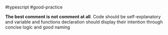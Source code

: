 #typescript #good-practice

**The best comment is not comment at all**. Code should be self-explanatory and variable and functions declaration should display their intention through concise logic and good naming